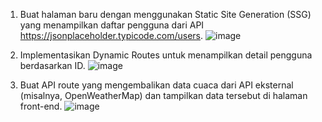 1. Buat halaman baru dengan menggunakan Static Site Generation (SSG) yang menampilkan daftar pengguna dari API https://jsonplaceholder.typicode.com/users.
   ![image](https://github.com/user-attachments/assets/c3f761fe-59ef-4ed6-91ac-070b32f1aa83)

2. Implementasikan Dynamic Routes untuk menampilkan detail pengguna berdasarkan ID.
   ![image](https://github.com/user-attachments/assets/37547399-c0f0-4ffe-a5b5-ec623abd8a84)

3. Buat API route yang mengembalikan data cuaca dari API eksternal (misalnya, OpenWeatherMap) dan tampilkan data tersebut di halaman front-end.
   ![image](https://github.com/user-attachments/assets/ef768af4-b6cb-4a25-b75a-7ea5e8de86e6)
